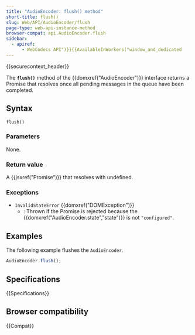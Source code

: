 ```yaml
---
title: "AudioEncoder: flush() method"
short-title: flush()
slug: Web/API/AudioEncoder/flush
page-type: web-api-instance-method
browser-compat: api.AudioEncoder.flush
sidebar:
  - apiref:
      - WebCodecs API")}}{{AvailableInWorkers("window_and_dedicated
---
```


{{securecontext_header}}

The **`flush()`** method of the {{domxref("AudioEncoder")}} interface returns a Promise that resolves once all pending messages in the queue have been completed.

## Syntax

```js-nolint
flush()
```

### Parameters

None.

### Return value

A {{jsxref("Promise")}} that resolves with undefined.

### Exceptions

- `InvalidStateError` {{domxref("DOMException")}}
  - : Thrown if the Promise is rejected because the {{domxref("AudioEncoder.state","state")}} is not `"configured"`.

## Examples

The following example flushes the `AudioEncoder`.

```js
AudioEncoder.flush();
```

## Specifications

{{Specifications}}

## Browser compatibility

{{Compat}}
